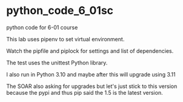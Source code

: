 # python_code_6_01sc
python code for 6-01 course

This lab uses pipenv to set virtual environment.

Watch the pipfile and piplock for settings and list of dependencies.

The test uses the unittest Python library.

I also run in Python 3.10 and maybe after this will upgrade using 3.11

The SOAR also asking for upgrades but let's just stick to this version because the pypi and thus pip said the 1.5 is the latest version.